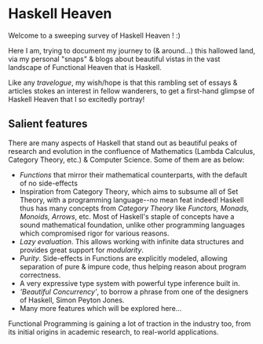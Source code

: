 # Haskell Heaven

Welcome to a sweeping survey of Haskell Heaven ! :)

Here I am, trying to document my journey to (& around...) this hallowed land, via my personal "snaps" & blogs about beautiful vistas in the vast landscape of Functional Heaven that is Haskell.

Like any _travelogue_, my wish/hope is that this rambling set of essays & articles stokes an interest in fellow wanderers, to get a first-hand glimpse of Haskell Heaven that I so excitedly portray! 

## Salient features

There are many aspects of Haskell that stand out as beautiful peaks of research and evolution in the confluence of Mathematics (Lambda Calculus, Category Theory, etc.) & Computer Science. Some of them are as below:

+ _Functions_ that mirror their mathematical counterparts, with the default of no side-effects
+ Inspiration from Category Theory, which aims to subsume all of Set Theory, with a programming language--no mean feat indeed! Haskell thus has many concepts from _Category Theory_ like _Functors, Monads, Monoids, Arrows_, etc. Most of Haskell's staple of concepts have a sound mathematical foundation, unlike other programming languages which compromised rigor for various reasons.
+ _Lazy evaluation_. This allows working with infinite data structures and provides great support for _modularity_.
+ _Purity_. Side-effects in Functions are explicitly modeled, allowing separation of pure & impure code, thus helping reason about program correctness.
+ A very expressive type system with powerful type inference built in.
+ _'Beautiful Concurrency'_, to borrow a phrase from one of the designers of Haskell, Simon Peyton Jones.
+ Many more features which will be explored here...

Functional Programming is gaining a lot of traction in the industry too, from its initial origins in academic research, to real-world applications.
